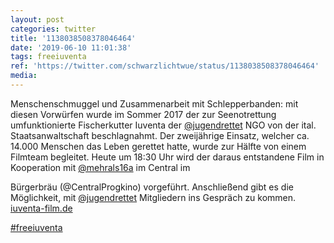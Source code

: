 ```yaml
---
layout: post
categories: twitter
title: '1138038508378046464'
date: '2019-06-10 11:01:38'
tags: freeiuventa
ref: 'https://twitter.com/schwarzlichtwue/status/1138038508378046464'
media:
---
```

Menschenschmuggel und Zusammenarbeit mit Schlepperbanden: mit diesen Vorwürfen wurde im Sommer 2017 der zur Seenotrettung umfunktionierte Fischerkutter Iuventa der [@jugendrettet](https://twitter.com/jugendrettet) NGO von der ital. Staatsanwaltschaft beschlagnahmt. 
Der zweijährige Einsatz, welcher ca. 14.000 Menschen das Leben gerettet hatte, wurde zur Hälfte von einem Filmteam begleitet. Heute um 18:30 Uhr wird der daraus entstandene Film in Kooperation mit [@mehrals16a](https://twitter.com/mehrals16a) im Central im

Bürgerbräu (@CentralProgkino) vorgeführt. 
Anschließend gibt es die Möglichkeit, mit [@jugendrettet](https://twitter.com/jugendrettet) Mitgliedern ins Gespräch zu kommen. [iuventa-film.de](http://www.iuventa-film.de/)

[#freeiuventa](/t/freeiuventa) 